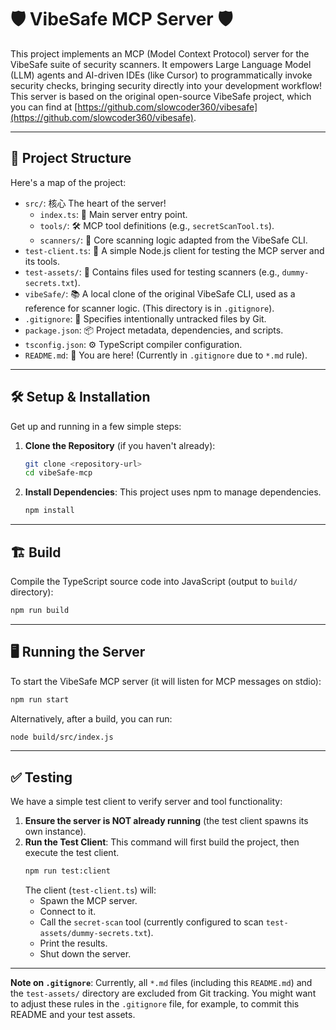 # 🛡️ VibeSafe MCP Server 🛡️

This project implements an MCP (Model Context Protocol) server for the VibeSafe suite of security scanners.
It empowers Large Language Model (LLM) agents and AI-driven IDEs (like Cursor) to programmatically invoke security checks, bringing security directly into your development workflow!
This server is based on the original open-source VibeSafe project, which you can find at [https://github.com/slowcoder360/vibesafe](https://github.com/slowcoder360/vibesafe).

---

## 🚀 Project Structure

Here's a map of the project:

-   `src/`: 核心 The heart of the server!
    -   `index.ts`: 🏁 Main server entry point.
    -   `tools/`: 🛠️ MCP tool definitions (e.g., `secretScanTool.ts`).
    -   `scanners/`: 🔬 Core scanning logic adapted from the VibeSafe CLI.
-   `test-client.ts`: 🧪 A simple Node.js client for testing the MCP server and its tools.
-   `test-assets/`: 🧪 Contains files used for testing scanners (e.g., `dummy-secrets.txt`).
-   `vibeSafe/`: 📚 A local clone of the original VibeSafe CLI, used as a reference for scanner logic. (This directory is in `.gitignore`).
-   `.gitignore`: 🙈 Specifies intentionally untracked files by Git.
-   `package.json`: 📦 Project metadata, dependencies, and scripts.
-   `tsconfig.json`: ⚙️ TypeScript compiler configuration.
-   `README.md`: 📖 You are here! (Currently in `.gitignore` due to `*.md` rule).

---

## 🛠️ Setup & Installation

Get up and running in a few simple steps:

1.  **Clone the Repository** (if you haven't already):
    ```bash
    git clone <repository-url>
    cd vibeSafe-mcp
    ```
2.  **Install Dependencies**:
    This project uses npm to manage dependencies.
    ```bash
    npm install
    ```

---

## 🏗️ Build

Compile the TypeScript source code into JavaScript (output to `build/` directory):
```bash
npm run build
```

---

## 🖥️ Running the Server

To start the VibeSafe MCP server (it will listen for MCP messages on stdio):
```bash
npm run start
```
Alternatively, after a build, you can run:
```bash
node build/src/index.js
```

---

## ✅ Testing

We have a simple test client to verify server and tool functionality:

1.  **Ensure the server is NOT already running** (the test client spawns its own instance).
2.  **Run the Test Client**:
    This command will first build the project, then execute the test client.
    ```bash
    npm run test:client
    ```
    The client (`test-client.ts`) will:
    *   Spawn the MCP server.
    *   Connect to it.
    *   Call the `secret-scan` tool (currently configured to scan `test-assets/dummy-secrets.txt`).
    *   Print the results.
    *   Shut down the server.

---

**Note on `.gitignore`**: Currently, all `*.md` files (including this `README.md`) and the `test-assets/` directory are excluded from Git tracking. You might want to adjust these rules in the `.gitignore` file, for example, to commit this README and your test assets. 